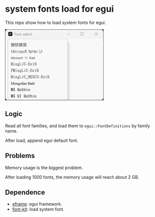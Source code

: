 # system fonts load for egui
This repo show how to load system fonts for egui.

![](screenshot.png)

## Logic
Read all font families, and load them to `egui::FontDefinitions` by family name. 

After load, append egui default font.

## Problems
Memory usage is the biggest problem.

After loading 1000 fonts, the memory usage will reach about 2 GB.

## Dependence
- [eframe](https://docs.rs/eframe): egui framework.
- [font-kit](https://docs.rs/font-kit): load system font.